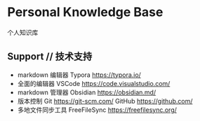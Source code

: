 # Personal Knowledge Base

个人知识库

## Support // 技术支持

* markdown 编辑器 Typora <https://typora.io/>
* 全面的编辑器 VSCode <https://code.visualstudio.com/>
* markdown 管理器 Obsidian <https://obsidian.md/>
* 版本控制 Git <https://git-scm.com/> GitHub <https://github.com/>
* 多地文件同步工具 FreeFileSync <https://freefilesync.org/>
